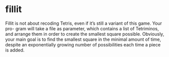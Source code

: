 # fillit

Fillit is not about recoding Tetris, even if it’s still a variant of this game. Your pro- gram will take a file as parameter, which contains a list of Tetriminos, and arrange them in order to create the smallest square possible.
Obviously, your main goal is to find the smallest square in the minimal amount of time, despite an exponentially growing number of possibilities each time a piece is added.
